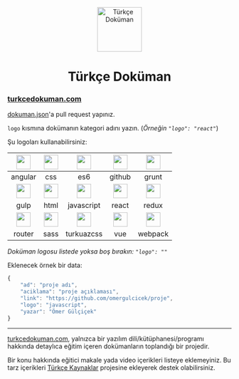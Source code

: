 <p align="center">
<img src="https://omergulcicek.com/img/turkce-dokuman.png" alt="Türkçe Doküman" height="100">
</p>

<h1 align="center">Türkçe Doküman</h1>

<h3><a href="https://turkcedokuman.com/">turkcedokuman.com</a></h3>

<a href="https://github.com/omergulcicek/turkcedokuman/blob/master/dokumanlar.json">dokuman.json</a>'a pull request yapınız.

`logo` kısmına dokümanın kategori adını yazın. (<i>Örneğin `"logo": "react"`</i>)

Şu logoları kullanabilirsiniz:

| <img src="https://omergulcicek.com/img/angular.png" height="32">  | <img src="https://omergulcicek.com/img/css.png" height="32"> | <img src="https://omergulcicek.com/img/es6.png" height="32">  | <img src="https://omergulcicek.com/img/github.png" height="32">  | <img src="https://omergulcicek.com/img/grunt.png" height="32">  |
| :---: | :---: | :---: | :---: | :---: |
| angular  | css  | es6  | github  | grunt  |
| <img src="https://omergulcicek.com/img/gulp.png" height="32">  | <img src="https://omergulcicek.com/img/html.png" height="32">  | <img src="https://omergulcicek.com/img/javascript.png" height="32">  | <img src="https://omergulcicek.com/img/react.png" height="32">  | <img src="https://omergulcicek.com/img/redux.png" height="32">  |
| gulp  | html  | javascript  | react  | redux  |
| <img src="https://omergulcicek.com/img/router.png" height="32">  | <img src="https://omergulcicek.com/img/sass.png" height="32">  | <img src="https://omergulcicek.com/img/turkuazcss.png" height="32">  | <img src="https://omergulcicek.com/img/vue.png" height="32">  | <img src="https://omergulcicek.com/img/webpack.png" height="32">  |
| router  | sass  | turkuazcss  | vue  | webpack  |

<i>Doküman logosu listede yoksa boş bırakın: `"logo": ""`</i>

Eklenecek örnek bir data:

```js
{
    "ad": "proje adı",
    "aciklama": "proje açıklaması",
    "link": "https://github.com/omergulcicek/proje",
    "logo": "javascript",
    "yazar": "Ömer Gülçiçek"
}
```

---

<a href="https://turkcedokuman.com">turkcedokuman.com</a>, yalnızca bir yazılım dili/kütüphanesi/programı hakkında detaylıca eğitim içeren dokümanların toplandığı bir projedir.

Bir konu hakkında eğitici makale yada video içerikleri listeye eklemeyiniz.
Bu tarz içerikleri <a href="https://github.com/fatihacet/turkcekaynaklar-com">Türkçe Kaynaklar</a> projesine ekleyerek destek olabilirsiniz.
